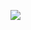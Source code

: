 ![](https://img-blog.csdnimg.cn/20181220220022126.png?x-oss-process=image/watermark,type_ZmFuZ3poZW5naGVpdGk,shadow_10,text_aHR0cHM6Ly9ibG9nLmNzZG4ubmV0L3FxXzQwMjU4NDk5,size_16,color_FFFFFF,t_70)
